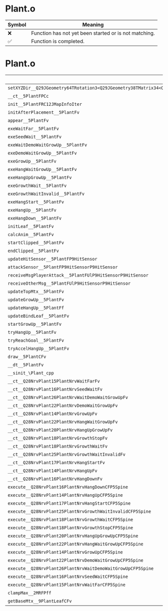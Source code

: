 # Plant.o
| Symbol | Meaning 
| ------------- | ------------- 
| :x: | Function has not yet been started or is not matching. 
| :white_check_mark: | Function is completed. 


# Plant.o
| Symbol | Decompiled? |
| ------------- | ------------- |
| `setXYZDir__Q29JGeometry64TRotation3<Q29JGeometry38TMatrix34<Q29JGeometry13SMatrix34C<f>>>FRCQ29JGeometry8TVec3<f>RCQ29JGeometry8TVec3<f>RCQ29JGeometry8TVec3<f>` | :x: |
| `__ct__5PlantFPCc` | :x: |
| `init__5PlantFRC12JMapInfoIter` | :x: |
| `initAfterPlacement__5PlantFv` | :x: |
| `appear__5PlantFv` | :x: |
| `exeWaitFar__5PlantFv` | :x: |
| `exeSeedWait__5PlantFv` | :x: |
| `exeWaitDemoWaitGrowUp__5PlantFv` | :x: |
| `exeDemoWaitGrowUp__5PlantFv` | :x: |
| `exeGrowUp__5PlantFv` | :x: |
| `exeHangWaitGrowUp__5PlantFv` | :x: |
| `exeHangUpGrowUp__5PlantFv` | :x: |
| `exeGrowthWait__5PlantFv` | :x: |
| `exeGrowthWaitInvalid__5PlantFv` | :x: |
| `exeHangStart__5PlantFv` | :x: |
| `exeHangUp__5PlantFv` | :x: |
| `exeHangDown__5PlantFv` | :x: |
| `initLeaf__5PlantFv` | :x: |
| `calcAnim__5PlantFv` | :x: |
| `startClipped__5PlantFv` | :x: |
| `endClipped__5PlantFv` | :x: |
| `updateHitSensor__5PlantFP9HitSensor` | :x: |
| `attackSensor__5PlantFP9HitSensorP9HitSensor` | :x: |
| `receiveMsgPlayerAttack__5PlantFUlP9HitSensorP9HitSensor` | :x: |
| `receiveOtherMsg__5PlantFUlP9HitSensorP9HitSensor` | :x: |
| `updateTopMtx__5PlantFv` | :x: |
| `updateGrowUp__5PlantFv` | :x: |
| `updateHangUp__5PlantFf` | :x: |
| `updateBindLeaf__5PlantFv` | :x: |
| `startGrowUp__5PlantFv` | :x: |
| `tryHangUp__5PlantFv` | :x: |
| `tryReachGoal__5PlantFv` | :x: |
| `tryAccelHangUp__5PlantFv` | :x: |
| `draw__5PlantCFv` | :x: |
| `__dt__5PlantFv` | :x: |
| `__sinit_\Plant_cpp` | :x: |
| `__ct__Q28NrvPlant15PlantNrvWaitFarFv` | :x: |
| `__ct__Q28NrvPlant16PlantNrvSeedWaitFv` | :x: |
| `__ct__Q28NrvPlant26PlantNrvWaitDemoWaitGrowUpFv` | :x: |
| `__ct__Q28NrvPlant22PlantNrvDemoWaitGrowUpFv` | :x: |
| `__ct__Q28NrvPlant14PlantNrvGrowUpFv` | :x: |
| `__ct__Q28NrvPlant22PlantNrvHangWaitGrowUpFv` | :x: |
| `__ct__Q28NrvPlant20PlantNrvHangUpGrowUpFv` | :x: |
| `__ct__Q28NrvPlant18PlantNrvGrowthStopFv` | :x: |
| `__ct__Q28NrvPlant18PlantNrvGrowthWaitFv` | :x: |
| `__ct__Q28NrvPlant25PlantNrvGrowthWaitInvalidFv` | :x: |
| `__ct__Q28NrvPlant17PlantNrvHangStartFv` | :x: |
| `__ct__Q28NrvPlant14PlantNrvHangUpFv` | :x: |
| `__ct__Q28NrvPlant16PlantNrvHangDownFv` | :x: |
| `execute__Q28NrvPlant16PlantNrvHangDownCFP5Spine` | :x: |
| `execute__Q28NrvPlant14PlantNrvHangUpCFP5Spine` | :x: |
| `execute__Q28NrvPlant17PlantNrvHangStartCFP5Spine` | :x: |
| `execute__Q28NrvPlant25PlantNrvGrowthWaitInvalidCFP5Spine` | :x: |
| `execute__Q28NrvPlant18PlantNrvGrowthWaitCFP5Spine` | :x: |
| `execute__Q28NrvPlant18PlantNrvGrowthStopCFP5Spine` | :x: |
| `execute__Q28NrvPlant20PlantNrvHangUpGrowUpCFP5Spine` | :x: |
| `execute__Q28NrvPlant22PlantNrvHangWaitGrowUpCFP5Spine` | :x: |
| `execute__Q28NrvPlant14PlantNrvGrowUpCFP5Spine` | :x: |
| `execute__Q28NrvPlant22PlantNrvDemoWaitGrowUpCFP5Spine` | :x: |
| `execute__Q28NrvPlant26PlantNrvWaitDemoWaitGrowUpCFP5Spine` | :x: |
| `execute__Q28NrvPlant16PlantNrvSeedWaitCFP5Spine` | :x: |
| `execute__Q28NrvPlant15PlantNrvWaitFarCFP5Spine` | :x: |
| `clampMax__2MRFPff` | :x: |
| `getBaseMtx__9PlantLeafCFv` | :x: |
